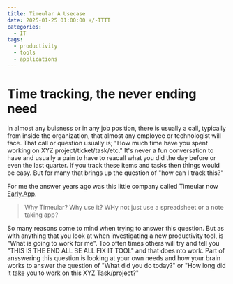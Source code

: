 ```yaml
---
title: Timeular A Usecase 
date: 2025-01-25 01:00:00 +/-TTTT
categories:
  - IT
tags:
  - productivity
  - tools
  - applications
---
```

# Time tracking, the never ending need

In almost any buisness or in any job position, there is usually a call, typically from inside the organization, that almost any employee or technologist will face. That call or question usually is; "How much time have you spent working on XYZ project/ticket/task/etc." It's never a fun conversation to have and usually a pain to have to reacall what you did the day before or even the last quarter. If you track these items and tasks then things would be easy. But for many that brings up the question of "how can I track this?" 

For me the answer years ago was this little company called Timeular now [Early.App](https://early.app/).


> Why Timeular? Why use it? WHy not just use a spreadsheet or a note taking app?
>


So many reasons come to mind when trying to answer this question. But as with anything that you look at when investigating a new productivity tool, is "What is going to work for me". Too often times others will try and tell you "THIS IS THE END ALL BE ALL FIX IT TOOL" and that does nto work. Part of ansswering this question is looking at your own needs and how your brain works to answer the question of "What did you do today?" or "How long did it take you to work on this XYZ Task/project?"

